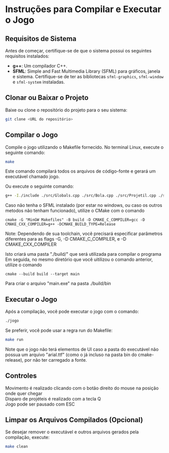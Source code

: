 # Instruções para Compilar e Executar o Jogo

## Requisitos de Sistema

Antes de começar, certifique-se de que o sistema possui os seguintes requisitos instalados:
- **g++**: Um compilador C++.
- **SFML**: Simple and Fast Multimedia Library (SFML) para gráficos, janela e sistema. Certifique-se de ter as bibliotecas `sfml-graphics`, `sfml-window` e `sfml-system` instaladas.

## Clonar ou Baixar o Projeto

Baixe ou clone o repositório do projeto para o seu sistema:

```bash
git clone <URL do repositório>
```

## Compilar o Jogo
Compile o jogo utilizando o Makefile fornecido. No terminal Linux, execute o seguinte comando:

```bash
make
```
Este comando compilará todos os arquivos de código-fonte e gerará um executável chamado jogo.

Ou execute o seguinte comando:

```bash
g++ -I./include ./src/Globals.cpp ./src/Bola.cpp ./src/Projetil.cpp ./src/Loot.cpp ./src/Base.cpp ./src/Shooter.cpp ./src/Player.cpp ./src/Inimigo.cpp ./src/GameText.cpp ./src/Funcoes.cpp ./src/main.cpp -o jogo -lsfml-graphics -lsfml-window -lsfml-system
```

Caso não tenha o SFML instalado (por estar no windows, ou caso os outros metodos não tenham funcionado), utilize o CMake com o comando
```shell
cmake -G "MinGW Makefiles" -B build -D CMAKE_C_COMPILER=gcc -D CMAKE_CXX_COMPILER=g++ -DCMAKE_BUILD_TYPE=Release
```
Note: Dependendo de sua toolchain, você precisará especificar parâmetros diferentes para as flags -G, -D CMAKE_C_COMPILER, e -D CMAKE_CXX_COMPILER

Isto criará uma pasta "./build/" que será utilizada para compilar o programa
Em seguida, no mesmo diretório que você uitilizou o comando anterior, utilize o comando 
```shell
cmake --build build --target main
```
Para criar o arquivo "main.exe" na pasta ./build/bin

## Executar o Jogo
Após a compilação, você pode executar o jogo com o comando:

```bash
./jogo
```
Se preferir, você pode usar a regra run do Makefile:

```bash
make run
```
Note que o jogo não terá elementos de UI caso a pasta do executável não possua um arquivo "arial.ttf" (como o já incluso na pasta bin do cmake-release), por não ter carregado a fonte.

## Controles
Movimento é realizado clicando com o botão direito do mouse na posição onde quer chegar \
Disparo de projéteis é realizado com a tecla Q \
Jogo pode ser pausado com ESC

## Limpar os Arquivos Compilados (Opcional)
Se desejar remover o executável e outros arquivos gerados pela compilação, execute:

```bash
make clean
```
